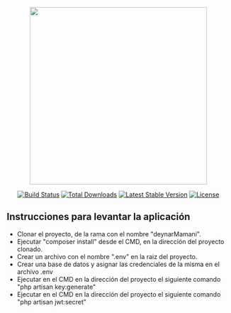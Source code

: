 <p align="center"><a href="https://laravel.com" target="_blank"><img src="https://raw.githubusercontent.com/laravel/art/master/logo-lockup/5%20SVG/2%20CMYK/1%20Full%20Color/laravel-logolockup-cmyk-red.svg" width="400"></a></p>

<p align="center">
<a href="https://travis-ci.org/laravel/framework"><img src="https://travis-ci.org/laravel/framework.svg" alt="Build Status"></a>
<a href="https://packagist.org/packages/laravel/framework"><img src="https://poser.pugx.org/laravel/framework/d/total.svg" alt="Total Downloads"></a>
<a href="https://packagist.org/packages/laravel/framework"><img src="https://poser.pugx.org/laravel/framework/v/stable.svg" alt="Latest Stable Version"></a>
<a href="https://packagist.org/packages/laravel/framework"><img src="https://poser.pugx.org/laravel/framework/license.svg" alt="License"></a>
</p>

## Instrucciones para levantar la aplicación

- Clonar el proyecto, de la rama con el nombre "deynarMamani".
- Ejecutar "composer install" desde el CMD, en la dirección del proyecto clonado.
- Crear un archivo con el nombre ".env" en la raiz del proyecto.
- Crear una base de datos y asignar las credenciales de la misma en el archivo .env
- Ejecutar en el CMD en la dirección del proyecto el siguiente comando "php artisan key:generate"
- Ejecutar en el CMD en la dirección del proyecto el siguiente comando "php artisan jwt:secret"
